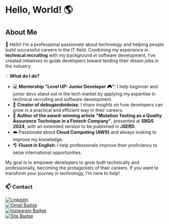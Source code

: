 # Hello, World! 🌎  

## About Me  

👋 Hello! I’m a professional passionate about technology and helping people build successful careers in the IT field. Combining my experience in **technical recruiting** with my background in software development, I’ve created initiatives to guide developers toward landing their dream jobs in the industry.  

💡 **What do I do?**  
- 💻 **Mentorship "Level UP: Junior Developer 🎮"**: I help beginner and junior devs stand out in the tech market by applying my expertise in technical recruiting and software development.  
- 🚀 **Creator of debugandoideias**: I share insights on how developers can grow in a practical and efficient way in their careers.  
- 📝 **Author of the award-winning article "Mutation Testing as a Quality Assurance Technique in a Fintech Company"**, presented at **SBQS 2024**, with an extended version to be published in **JSERD**.  
- ☁️ Passionate about **Cloud Computing (AWS)** and always looking to improve my knowledge.  
- 🌎 **Fluent in English**: I help professionals improve their proficiency to seize international opportunities.  

My goal is to empower developers to grow both technically and professionally, becoming the protagonists of their careers. If you want to transform your journey in technology, I’m here to help!  

### 📫 Contact  
[![Linkedin](https://img.shields.io/badge/-LinkedIn-blue?style=flat-square&logo=Linkedin&logoColor=white&link=https://www.linkedin.com/in/fernanda-cardoso-domenicali-83a225158/)](https://www.linkedin.com/in/fernanda-cardoso-domenicali-83a225158/)  
[![Gmail Badge](https://img.shields.io/badge/-Email-006bed?style=flat-square&logo=Gmail&logoColor=white&link=mailto:fernandadomedeveloper@gmail.com)](mailto:fernandadomedeveloper@gmail.com)  
[![Instagram Badge](https://img.shields.io/badge/-Instagram-E4405F?style=flat-square&logo=Instagram&logoColor=white&link=#)](https://www.instagram.com/debugandoideias?igsh=a2Uza2ljNXAzeHQ%3D&utm_source=qr)  
[![Site Badge](https://img.shields.io/badge/-Website-000000?style=flat-square&logo=Google-Chrome&logoColor=white&link=#)](https://l.instagram.com/?u=https%3A%2F%2Fdirect.me%2Fdebugandoideias%3Ffbclid%3DPAZXh0bgNhZW0CMTEAAaZzrrEKwX55F8536g0S8Kz77HpZdXd8eA26i0DVr76pb8USzZShLV)
